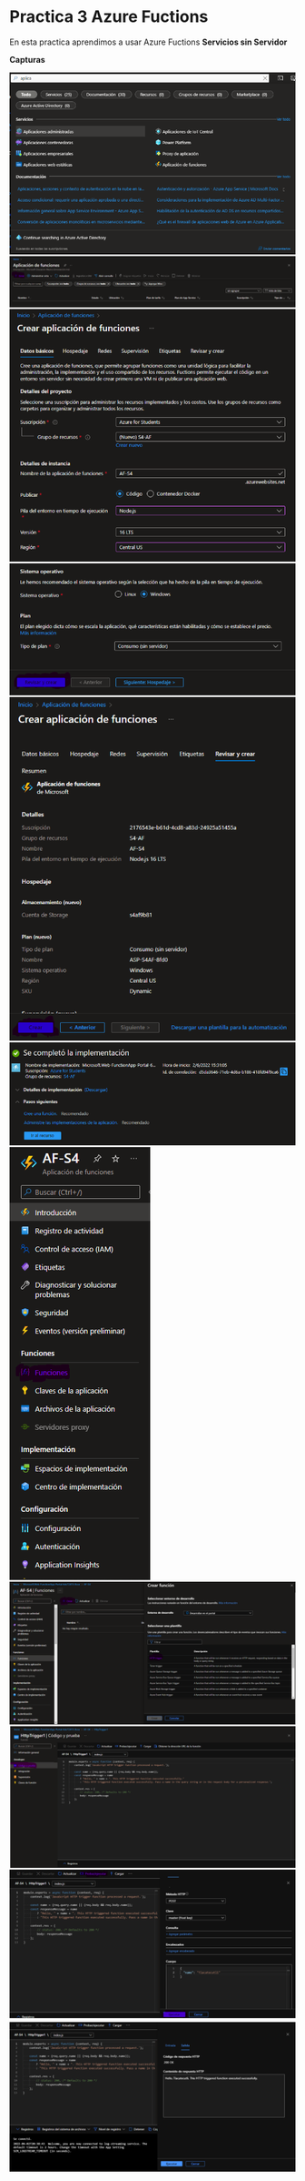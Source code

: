 # Practica 3 Azure Fuctions

En esta practica aprendimos a usar Azure Fuctions **Servicios sin Servidor**

**Capturas**

![](images\01.png)
![](images\02.png)
![](images\03.png)
![](images\04.png)
![](images\05.png)
![](images\06.png)
![](images\07.png)
![](images\08.png)
![](images\09.png)
![](images\10.png)
![](images\11.png)